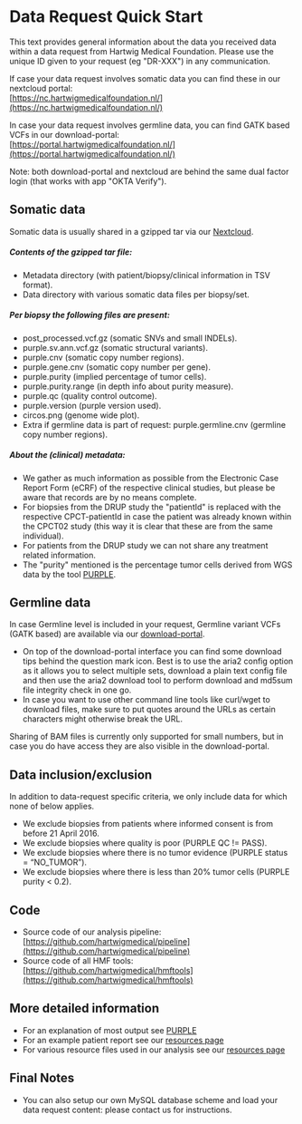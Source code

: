 
Data Request Quick Start
===== 

This text provides general information about the data you received data within a data request from Hartwig Medical Foundation. Please use the unique ID given to your request (eg "DR-XXX") in any communication.

<!--
Most recent version of this text can be found at one the following repositories:  
[https://github.com/hartwigmedical/scripts/tree/master/texts](https://github.com/hartwigmedical/scripts/tree/master/texts)  
[https://github.com/hartwigmedical/texts/](https://github.com/hartwigmedical/texts/)
-->

If case your data request involves somatic data you can find these in our nextcloud portal:  
[https://nc.hartwigmedicalfoundation.nl/](https://nc.hartwigmedicalfoundation.nl/)

In case your data request involves germline data, you can find GATK based VCFs in our download-portal:   
[https://portal.hartwigmedicalfoundation.nl/](https://portal.hartwigmedicalfoundation.nl/)

Note: both download-portal and nextcloud are behind the same dual factor login (that works with app "OKTA Verify").

Somatic data
-----

Somatic data is usually shared in a gzipped tar via our [Nextcloud](https://nc.hartwigmedicalfoundation.nl/).

##### Contents of the gzipped tar file:
- Metadata directory (with patient/biopsy/clinical information in TSV format).
- Data directory with various somatic data files per biopsy/set.

##### Per biopsy the following files are present:
- post_processed.vcf.gz (somatic SNVs and small INDELs).
- purple.sv.ann.vcf.gz (somatic structural variants).
- purple.cnv (somatic copy number regions).
- purple.gene.cnv (somatic copy number per gene).
- purple.purity (implied percentage of tumor cells).
- purple.purity.range (in depth info about purity measure).
- purple.qc (quality control outcome).
- purple.version (purple version used).
- circos.png (genome wide plot).
- Extra if germline data is part of request: purple.germline.cnv (germline copy number regions).


##### About the (clinical) metadata:
- We gather as much information as possible from the Electronic Case Report Form (eCRF) of the respective clinical studies, but please be aware that records are by no means complete.
- For biopsies from the DRUP study the "patientId" is replaced with the respective CPCT-patientId in case the patient was already known within the CPCT02 study (this way it is clear that these are from the same individual).
- For patients from the DRUP study we can not share any treatment related information.
- The "purity" mentioned is the percentage tumor cells derived from WGS data by the tool [PURPLE](https://github.com/hartwigmedical/hmftools/tree/master/purity-ploidy-estimator).


Germline data
-----

In case Germline level is included in your request, Germline variant VCFs (GATK based) are available via our [download-portal](https://portal.hartwigmedicalfoundation.nl/).

- On top of the download-portal interface you can find some download tips behind the question mark icon. Best is to use the aria2 config option as it allows you to select multiple sets, download a plain text config file and then use the aria2 download tool to perform download and md5sum file integrity check in one go.
- In case you want to use other command line tools like curl/wget to download files, make sure to put quotes around the URLs as certain characters might otherwise break the URL.

Sharing of BAM files is currently only supported for small numbers, but in case you do have access they are also visible in the download-portal.


Data inclusion/exclusion
-----
In addition to data-request specific criteria, we only include data for which none of below applies.

- We exclude biopsies from patients where informed consent is from before 21 April 2016.
- We exclude biopsies where quality is poor (PURPLE QC != PASS).
- We exclude biopsies where there is no tumor evidence (PURPLE status = “NO_TUMOR”).
- We exclude biopsies where there is less than 20% tumor cells (PURPLE purity < 0.2).


Code
-----
- Source code of our analysis pipeline: [https://github.com/hartwigmedical/pipeline](https://github.com/hartwigmedical/pipeline)
- Source code of all HMF tools: [https://github.com/hartwigmedical/hmftools](https://github.com/hartwigmedical/hmftools)


More detailed information
-----
- For an explanation of most output see [PURPLE](https://github.com/hartwigmedical/hmftools/tree/master/purity-ploidy-estimator)
- For an example patient report see our [resources page](http://resources.hartwigmedicalfoundation.nl/)
- For various resource files used in our analysis see our [resources page](http://resources.hartwigmedicalfoundation.nl/)

Final Notes
-----
- You can also setup our own MySQL database scheme and load your data request content: please contact us for instructions. 
